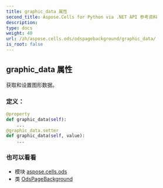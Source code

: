 ```yaml
---
title: graphic_data 属性
second_title: Aspose.Cells for Python via .NET API 参考资料
description:
type: docs
weight: 40
url: /zh/aspose.cells.ods/odspagebackground/graphic_data/
is_root: false
---
```

## graphic_data 属性

获取和设置图形数据。
### 定义：
```python
@property
def graphic_data(self):
    ...
@graphic_data.setter
def graphic_data(self, value):
    ...
```

### 也可以看看
* 模块 [aspose.cells.ods](../../)
* 类 [OdsPageBackground](/cells/python-net/zh/aspose.cells.ods/odspagebackground)
